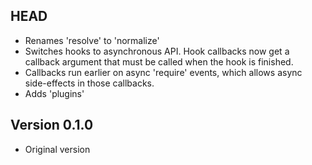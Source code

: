 ## HEAD

* Renames 'resolve' to 'normalize'
* Switches hooks to asynchronous API.  Hook callbacks now get a callback
  argument that must be called when the hook is finished.
* Callbacks run earlier on async 'require' events, which allows async
  side-effects in those callbacks.
* Adds 'plugins'

## Version 0.1.0

* Original version
